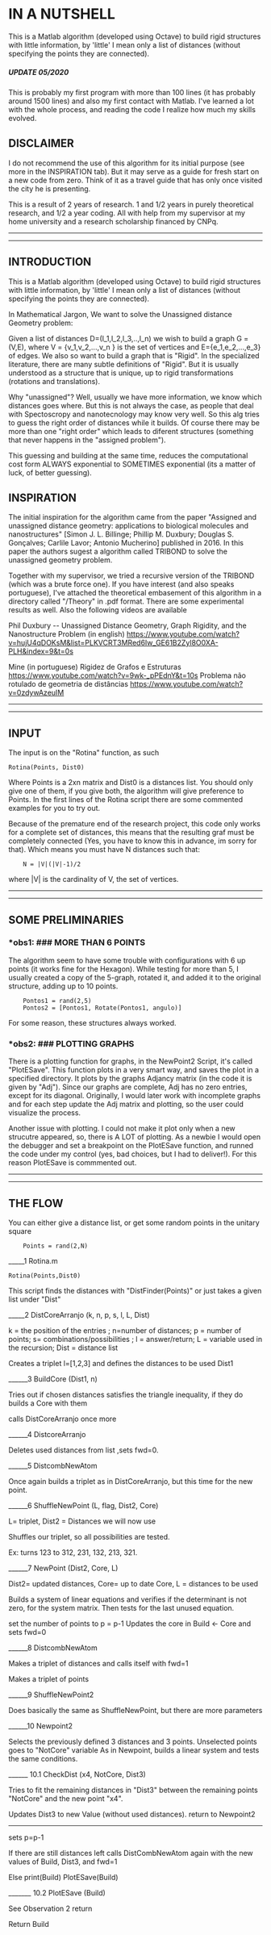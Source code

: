 
# IN A NUTSHELL #

This is a Matlab algorithm (developed using Octave) to build rigid structures with little information, by 'little' I mean only a list of distances (without specifying the points they are connected).

##### UPDATE 05/2020 ####

This is probably my first program with more than 100 lines (it has probably around 1500 lines) and also my first contact with Matlab. I've learned a lot with the whole process, and reading the code I realize how much my skills evolved.

## DISCLAIMER ##

I do not recommend the use of this algorithm for its initial purpose (see more in the INSPIRATION tab). But it may serve as a guide for fresh start on a new code from zero. Think of it as a travel guide that has only once visited the city he is presenting. 

This is a result of 2 years of research. 1 and 1/2 years in purely theoretical research, and 1/2 a year coding. All with help from my supervisor at my home university and a research scholarship financed by CNPq.

_____________________________________________________
_____________________________________________________ 


## INTRODUCTION ##

This is a Matlab algorithm (developed using Octave) to build rigid structures with little information, by 'little' I mean only a list of distances (without specifying the points they are connected).

In Mathematical Jargon, We want to solve the Unassigned distance Geometry problem:

Given a list of distances D=(l_1,l_2,l_3,..,l_n) we wish to build a graph G = (V,E), where  V = {v_1,v_2,...,v_n } is the set of vertices and E={e_1,e_2,...,e_3} of edges. We also so want to build a graph that is "Rigid". In the specialized literature, there are many subtle definitions of "Rigid". But it is usually understood as a structure that is unique, up to rigid transformations (rotations and translations).

Why "unassigned"?
Well, usually we have more information, we know which distances goes where. But this is not always the case, as people that deal with Spectoscropy and nanotecnology may know very well. So this alg tries to guess the right order of distances while it builds. Of course there may be more than one "right order" which leads to diferent structures (something that never happens in the "assigned problem").

This guessing and building at the same time, reduces the computational cost form ALWAYS exponential to SOMETIMES exponential (its a matter of luck, of better guessing).


## INSPIRATION ##

The initial inspiration for the algorithm came from the paper "Assigned and unassigned distance geometry: applications to biological molecules and nanostructures" [Simon J. L. Billinge; Phillip M. Duxbury; Douglas S. Gonçalves; Carlile Lavor; Antonio Mucherino] published in 2016. In this paper the authors sugest a algorithm called TRIBOND to solve the unassigned geometry problem.

Together with my supervisor, we tried a recursive version of the TRIBOND (which was a brute force one). If you have interest (and also speaks portuguese), I've attached the theoretical embasement of this algorithm in a directory called "/Theory" in .pdf format. There are some experimental results as well. Also the following videos are available

Phil Duxbury -- Unassigned Distance Geometry, Graph Rigidity, and the Nanostructure Problem
(in english)
		https://www.youtube.com/watch?v=hujU4qDOKsM&list=PLKVCRT3MRed6Iw_GE61B2Zyl8O0XA-PLH&index=9&t=0s

Mine (in portuguese)
	Rigidez de Grafos e Estruturas
		https://www.youtube.com/watch?v=9wk-_pPEdnY&t=10s
	Problema não rotulado de geometria de distâncias
		https://www.youtube.com/watch?v=0zdywAzeuIM




________________________________________
________________________________________

## INPUT ##

The input is on the "Rotina" function, as such

	Rotina(Points, Dist0)

Where Points is a 2xn matrix and Dist0 is a distances list. You should only give one of them, if you give both, the algorithm will give preference to Points. In the first lines of the Rotina script there are some commented examples for you to try out. 

Because of the premature end of the research project, this code only works for a complete set of distances, this means that the resulting graf must be completely connected (Yes, you have to know this in advance, im sorry for that). Which means you must have N distances such that:
	
		N = |V|(|V|-1)/2

where |V| is the cardinality of V, the set of vertices.

_______________________________________
_______________________________________

## SOME PRELIMINARIES ## 

### *obs1: ### MORE THAN 6 POINTS

 The algorithm seem to have some trouble with configurations with 6 up points (it works fine for the Hexagon). While testing for more than 5, I usually created a copy of the 5-graph, rotated it, and added it to the original structure, adding up to 10 points. 

		Pontos1 = rand(2,5)
		Pontos2 = [Pontos1, Rotate(Pontos1, angulo)]

For some reason, these structures always worked.


### *obs2: ### PLOTTING GRAPHS

There is a plotting function for graphs, in the NewPoint2 Script, it's called "PlotESave". This function plots in a very smart way, and saves the plot in a specified directory. It plots by the graphs Adjancy matrix (in the code it is given by "Adj"). Since our graphs are complete, Adj has no zero entries, except for its diagonal. Originally, I would later work with incomplete graphs and for each step update the Adj matrix and plotting, so the user could visualize the process. 

Another issue with plotting. I could not make it plot only when a new strucutre appeared, so, there is A LOT of plotting. As a newbie I would open the debugger and set a breakpoint on the PlotESave function, and runned the code under my control (yes, bad choices, but I had to deliver!). For this reason PlotESave is commmented out.


___________________________________________________________
___________________________________________________________ 

## THE FLOW ##


You can either give a distance list, or get some random points in the unitary square

		Points = rand(2,N)

_____1 Rotina.m

	Rotina(Points,Dist0)

This script finds the distances with "DistFinder(Points)" or just takes a given list under "Dist"

_____2 DistCoreArranjo (k, n, p, s, l, L, Dist)

k = the position of the entries ; n=number of distances; p = number of points; s= combinations/possibilities ; l = answer/return; L = variable used in the recursion; Dist = distance list
  
Creates a triplet l=[1,2,3] and defines the distances to be used Dist1

______3 BuildCore (Dist1, n)

Tries out if chosen distances satisfies the triangle inequality, if they do builds a Core with them

calls DistCoreArranjo once more

______4 DistcoreArranjo

Deletes used distances from list ,sets fwd=0.

______5 DistcombNewAtom

Once again builds a triplet as in DistCoreArranjo, but this time for the new point.

______6 ShuffleNewPoint (L, flag, Dist2, Core)

L= triplet, Dist2 = Distances we will now use

Shuffles our triplet, so all possibilities are tested.

Ex: turns 123 to 312, 231, 132, 213, 321.

______7 NewPoint (Dist2, Core, L)

Dist2= updated distances, Core= up to date Core, L = distances to be used

Builds a system of linear equations and verifies if the determinant is not zero, for the system matrix. Then tests for the last unused equation.

set the number of points to
		p = p-1
Updates the core in
		Build <- Core
and sets fwd=0

______8 DistcombNewAtom 
 
Makes a triplet of distances and calls itself with fwd=1

Makes a triplet of points

______9 ShuffleNewPoint2

Does basically the same as ShuffleNewPoint, but there are more parameters

______10 Newpoint2

Selects the previously defined 3 distances and 3 points.
Unselected points goes to "NotCore" variable
As in Newpoint, builds a linear system and tests the same conditions.


______ 10.1 CheckDist (x4, NotCore, Dist3)

Tries to fit the remaining distances in "Dist3" between the remaining points "NotCore" and the new point "x4".

Updates Dist3 to new Value (without used distances).
return to Newpoint2

______
sets 
		p=p-1

If there are still distances left calls DistCombNewAtom again with the new values of Build, Dist3, and fwd=1

Else 
		print(Build)
		PlotESave(Build)


_______ 10.2 PlotESave (Build)

See Observation 2
return 


Return Build














